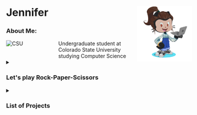 

<!---
Jennifer184/Jennifer184 is a ✨ special ✨ repository because its `README.md` (this file) appears on your GitHub profile.
You can click the Preview link to take a look at your changes.
--->


# Jennifer <img align="right" width="150" height="150" src="/images/octocat-rotate.gif"> 

<h3>About Me:</h3>

<div style="display: flex; align-items: right;">
    <div style="flex: 0 0 40%;">
        <img style="width: 4%; height: auto;" alt="CSU" src="https://brand.colostate.edu/wp-content/uploads/sites/47/2019/01/CSU-Ram-357-617.png">
    </div>
    <div style="flex: 1;">
        <span> Undergraduate student at Colorado State University studying Computer Science</span>
    </div>
</div>



<!-- Rock paper scissors game -->
<details><summary><h3> Let's play Rock-Paper-Scissors  &nbsp  &nbsp</h3><!--<img align="center" src="https://img.shields.io/badge/dynamic/json?color=brightgreen&label=Rock%20Paper%20Scissors&query=status&url=https%3A%2F%2Fjennifer184.pythonanywhere.com%2Foutcome.json?cacheSeconds=3600"> --></summary>

 Pick a hand to play 
 
| Rock | Paper | Scissors |
|:----:|:-----:|:----------:|
| <a href="https://jennifer184.pythonanywhere.com/1"> <img src="/images/rock.png"  width=40% height=40%></a> | <a href="https://jennifer184.pythonanywhere.com/2"><img src="/images/paper.png"  width=40% height=40%></a> | <a href="https://jennifer184.pythonanywhere.com/3"> <img src="/images/scissors.png"  width=40% height=40%> </a> |


 <!-- List of Projects -->
</details>
 <details><summary><h3> List of Projects </h3></summary>
 <!-- Tree UI/ -->
 <h4>In progress</h4> LLM Model Comparison between Mistral-7B-v0.1 and finetuned Zephyr-7b-beta
  
 <!-- github game -->
 <div>
  <img src="/images/game_screenshot.png" align="right" width=40% height=40%><h4> Github Game </h4> A personal project inspired by a quick youtube video ( https://www.youtube.com/watch?v=0TTpXDYnAg8), This was a difficult project to recreate becasue the starter code did not work and there were huge gaps in the implementation. After building a simple functional web app hosted by PythonAnywhere, I upped the ante and refactored the code to meet the object oriented paradigm, and included custom html pages to show what hand the player chose v.s. the computer's. I was also fusturated with running into games that didn't work, so implemented a custom Github badge using Shields.io that would let the player know that this game was up and working. To do this, the app additionaly updates a json that the badge can refer to every hour and display on my Github readme. (Python, CSS, HTML, JSON, PythonAnywhere, Shields.io)
 </div>
  <!-- Testing Project -->
 <div align="right">
  <img src="/images/graphTestSuite.png" align="left" width=30% height="215px"><img src="/images/graphTestTime.png" align="left" width=30% height="215px">
  <div align="left">
  <h4> Test analysis on Apache Commons Lang API Project </h4>
 A 4 month group project where we developed new unit tests, added auto generated test, and researched which regression tools worked best at bringing down the total time and number of tests requried to run after changes were made. Ekstazi ran fewer test after changes but HyRts ran faster. (Java, JUnit, Python, git, PIT, Maven, Randoop, EvoSuite, Ekstazi, HyRts)
  </div>
 </div>
  <!-- Trip Planning App Project -->
  <div>
   <img src="/images/trip-planner.gif" align="left" width=25% height=25% style="float: left; margin-right: 20px;"">
    <div align="right" style="padding-right: 20px;">
     <div align="left" style="padding-right: 20px;">
      <h4> &nbsp; Mobile Trip Planning App Project </h4>
    <p> &nbsp; A 4 month project with a group of 5, where we added new features to bring the app to full functionality. I implemented a dynamicly populated list of places choosen by the user to create a trip planner and later converted it to a drag and drop list. Additionaly, I added the ability to upload and download the trip in a svg map with corditinates and lines to represent the total path of the users trip. For the back-end, I helped optimize the trip distance, and sped up client/server communication to under 1 second by troubleshooting with Postman. (Java, JavaScript, JUnit, Jest, Maven, Postman, React, Geolocation)
       </p>
     </div>
   </div>
  </div>
 </br>
 </br>
 </br>
 </br>
 </br>
 </br>
 </br>
 </br>
 <!-- Cat Feeder Project -->
<div>
 <img src="/images/pet_feeder.png" align="right" width=40% height=40%>
 <h4>IoT Remote Cat Feeder with Webcam using Raspberry Pi</h4>
 A personal fun project to feed my cats breakfast and dinner so I didn't have to. I added a 
 remote feeding feature paired with a webcam to help me decide on the optimal amount of 
 food to deliver them. This little project allowed my to go on small trip while not having 
 to board them or hire anyone since I could monitor their food, water, litter, and make 
 adjustments remotely. (Python, hardware, Bash, Yawcam, Remote SSH)
</div>
</br>
</br>
<!-- Weather app -->
<div>
 <img src="/images/weather_app.jpg" align="left" width=40% height=40%>
 <h4> Windows Media Weather Reader </h4>
 A personal fun project that when ran from the terminal, will launch a Windows Media Player 
 and read the current weather in your given location. (Python, Text-to-Talk gtts, html parser BeautifulSoup, request to get url)
</div>
</details>
